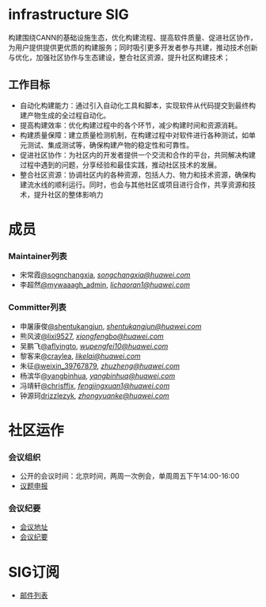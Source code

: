 # infrastructure SIG
构建围绕CANN的基础设施生态，优化构建流程、提高软件质量、促进社区协作，为用户提供提供更优质的构建服务；同时吸引更多开发者参与共建，推动技术创新与优化，加强社区协作与生态建设，整合社区资源，提升社区构建技术；

## 工作目标
- 自动化构建能力：通过引入自动化工具和脚本，实现软件从代码提交到最终构建产物生成的全过程自动化。
- 提高构建效率：优化构建过程中的各个环节，减少构建时间和资源消耗。
- 构建质量保障：建立质量检测机制，在构建过程中对软件进行各种测试，如单元测试、集成测试等，确保构建产物的稳定性和可靠性。
- 促进社区协作：为社区内的开发者提供一个交流和合作的平台，共同解决构建过程中遇到的问题，分享经验和最佳实践，推动社区技术的发展。
- 整合社区资源：协调社区内的各种资源，包括人力、物力和技术资源，确保构建流水线的顺利运行。同时，也会与其他社区或项目进行合作，共享资源和技术，提升社区的整体影响力


# 成员

### Maintainer列表
- 宋常霞[@sognchangxia](https://gitcode.com/songchangxia), *songchangxia@huawei.com*
- 李超然[@mywaaagh_admin](https://gitcode.com/mywaaagh_admin), *lichaoran1@huawei.com*

### Committer列表
- 申屠康俊[@shentukangjun](https://gitcode.com/shentukangjun), *shentukangjun@huawei.com*
- 熊风波[@lixi9527](https://gitcode.com/lixi9527), *xiongfengbo@huawei.com*
- 吴鹏飞[@aflyingto](https://gitcode.com/aflyingto), *wupengfei10@huawei.com*
- 黎客来[@craylea](https://gitcode.com/craylea), *likelai@huawei.com*
- 朱征[@weixin_39767879](https://gitcode.com/weixin_39767879), *zhuzheng@huawei.com*
- 杨滨华[@yangbinhua](https://gitcode.com/yangbinhua), *yangbinhua@huawei.com*
- 冯靖轩[@chrisffjx](https://gitcode.com/chrisffjx), *fengjingxuan1@huawei.com*
- 钟源珂[drizzlezyk](https://gitcode.com/drizzlezyk), *zhongyuanke@huawei.com*

# 社区运作

### 会议组织

- 公开的会议时间：北京时间，两周一次例会，单周周五下午14:00-16:00
- [议题申报](https://etherpad.meeting.osinfra.cn/p/sig-infrastructure)

### 会议纪要

- [会议地址](https://meeting.osinfra.cn/cann/)
- [会议纪要](https://etherpad.meeting.osinfra.cn/p/sig-infrastructure)

# SIG订阅

- [邮件列表](https://mailweb.cann.osinfra.cn/mailman3/lists/infrastructure.cann.osinfra.cn/)


